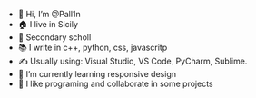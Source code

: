 - 👋 Hi, I’m @Pall1n
- 🏠 I live in Sicily
- 🏫 Secondary scholl
- 📚 I write in c++, python, css, javascritp
- ✍ Usually using: Visual Studio, VS Code, PyCharm, Sublime.
- 🌱 I’m currently learning responsive design 
- 💞️ I like programing and collaborate in some projects

<!---
Pall1n/Pall1n is a ✨ special ✨ repository because its `README.md` (this file) appears on your GitHub profile.
You can click the Preview link to take a look at your changes.
--->
